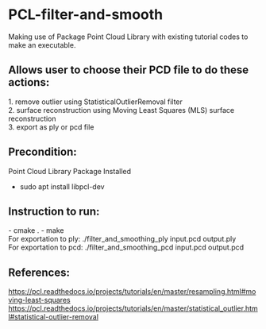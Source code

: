 # PCL-filter-and-smooth

Making use of Package Point Cloud Library with existing tutorial codes to make an executable.
<br>

<h2>Allows user to choose their PCD file to do these actions:</h2>
1. remove outlier using StatisticalOutlierRemoval filter <br />
2. surface reconstruction using Moving Least Squares (MLS) surface reconstruction <br />
3. export as ply or pcd file <br />



<h2>Precondition:</h2>

Point Cloud Library Package Installed
  - sudo apt install libpcl-dev



<h2>Instruction to run:</h2>
- cmake .
- make
<br />
For exportation to ply:
./filter_and_smoothing_ply input.pcd output.ply
<br />
For exportation to pcd:
./filter_and_smoothing_pcd input.pcd output.pcd



<h2>References:</h2>

https://pcl.readthedocs.io/projects/tutorials/en/master/resampling.html#moving-least-squares
https://pcl.readthedocs.io/projects/tutorials/en/master/statistical_outlier.html#statistical-outlier-removal
